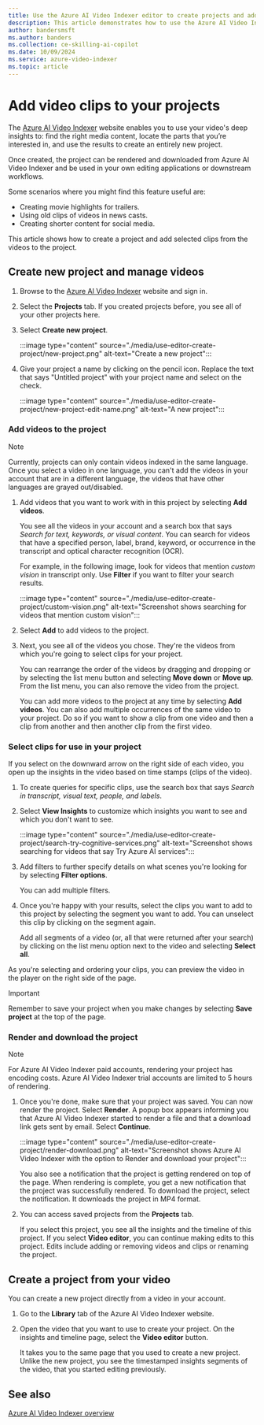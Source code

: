 ```yaml
---
title: Use the Azure AI Video Indexer editor to create projects and add video clips
description: This article demonstrates how to use the Azure AI Video Indexer editor to create projects and add video clips.
author: bandersmsft
ms.author: banders
ms.collection: ce-skilling-ai-copilot
ms.date: 10/09/2024
ms.service: azure-video-indexer
ms.topic: article
---
```


# Add video clips to your projects

The [Azure AI Video Indexer](https://www.videoindexer.ai/) website enables you to use your video's deep insights to: find the right media content, locate the parts that you’re interested in, and use the results to create an entirely new project. 

Once created, the project can be rendered and downloaded from Azure AI Video Indexer and be used in your own editing applications or downstream workflows.

Some scenarios where you might find this feature useful are: 

* Creating movie highlights for trailers.
* Using old clips of videos in news casts.
* Creating shorter content for social media.

This article shows how to create a project and add selected clips from the videos to the project. 

## Create new project and manage videos

1. Browse to the [Azure AI Video Indexer](https://www.videoindexer.ai/) website and sign in.
1. Select the **Projects** tab. If you created projects before, you see all of your other projects here.
1. Select **Create new project**.  

    :::image type="content" source="./media/use-editor-create-project/new-project.png" alt-text="Create a new project":::
1. Give your project a name by clicking on the pencil icon. Replace the text that says "Untitled project" with your project name and select on the check.

    :::image type="content" source="./media/use-editor-create-project/new-project-edit-name.png" alt-text="A new project":::
    
### Add videos to the project

> [!NOTE]
> Currently, projects can only contain videos indexed in the same language.
> Once you select a video in one language, you can't add the videos in your account that are in a different language, the videos that have other languages are grayed out/disabled.

1. Add videos that you want to work with in this project by selecting **Add videos**.

    You see all the videos in your account and a search box that says *Search for text, keywords, or visual content*. You can search for videos that have a specified person, label, brand, keyword, or occurrence in the transcript and optical character recognition (OCR).
    
    For example, in the following image, look for videos that mention *custom vision* in transcript only. Use **Filter** if you want to filter your search results.
    
    :::image type="content" source="./media/use-editor-create-project/custom-vision.png" alt-text="Screenshot shows searching for videos that mention custom vision":::
1. Select **Add** to add videos to the project.
1. Next, you see all of the videos you chose. They're the videos from which you're going to select clips for your project.

    You can rearrange the order of the videos by dragging and dropping or by selecting the list menu button and selecting **Move down** or **Move up**. From the list menu, you can also remove the video from the project. 
    
    You can add more videos to the project at any time by selecting **Add videos**. You can also add multiple occurrences of the same video to your project. Do so if you want to show a clip from one video and then a clip from another and then another clip from the first video. 

### Select clips for use in your project

If you select on the downward arrow on the right side of each video, you open up the insights in the video based on time stamps (clips of the video). 

1. To create queries for specific clips, use the search box that says *Search in transcript, visual text, people, and labels*.
1. Select **View Insights** to customize which insights you want to see and which you don't want to see. 

    :::image type="content" source="./media/use-editor-create-project/search-try-cognitive-services.png" alt-text="Screenshot shows searching for videos that say Try Azure AI services":::
1. Add filters to further specify details on what scenes you're looking for by selecting **Filter options**.

    You can add multiple filters. 
1. Once you're happy with your results, select the clips you want to add to this project by selecting the segment you want to add. You can unselect this clip by clicking on the segment again.
    
    Add all segments of a video (or, all that were returned after your search) by clicking on the list menu option next to the video and selecting **Select all**. 

As you're selecting and ordering your clips, you can preview the video in the player on the right side of the page. 

> [!IMPORTANT]
> Remember to save your project when you make changes by selecting **Save project** at the top of the page. 

### Render and download the project

> [!NOTE]
> For Azure AI Video Indexer paid accounts, rendering your project has encoding costs. Azure AI Video Indexer trial accounts are limited to 5 hours of rendering.

1. Once you're done, make sure that your project was saved. You can now render the project. Select **Render**. A popup box appears informing you that Azure AI Video Indexer started to render a file and that a download link gets sent by email. Select **Continue**. 

    :::image type="content" source="./media/use-editor-create-project/render-download.png" alt-text="Screenshot shows Azure AI Video Indexer with the option to Render and download your project":::
    
    You also see a notification that the project is getting rendered on top of the page. When rendering is complete, you get a new notification that the project was successfully rendered. To download the project, select the notification. It downloads the project in MP4 format.
1. You can access saved projects from the **Projects** tab. 

    If you select this project, you see all the insights and the timeline of this project. If you select **Video editor**, you can continue making edits to this project. Edits include adding or removing videos and clips or renaming the project.
    
## Create a project from your video

You can create a new project directly from a video in your account. 

1. Go to the **Library** tab of the Azure AI Video Indexer website.
1. Open the video that you want to use to create your project. On the insights and timeline page, select the **Video editor** button.

    It takes you to the same page that you used to create a new project. Unlike the new project, you see the timestamped insights segments of the video, that you started editing previously.

## See also

[Azure AI Video Indexer overview](video-indexer-overview.md)

